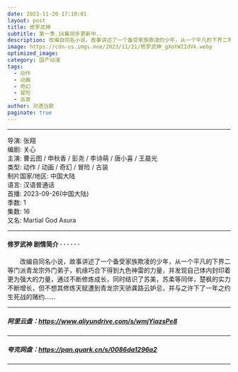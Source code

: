 ```yaml
---
date: 2023-11-20 17:10:01
layout: post
title: 修罗武神
subtitle: 第一季.16集同步更新中..
description: 改编自同名小说，故事讲述了一个备受家族欺凌的少年，从一个平凡的下界二等门派青龙宗外门弟子，机缘巧合下得到九色神雷的力量，并发现自己体内封印着更为强大的力量，通过不断修炼成长，同时结识了苏美，苏柔等同伴，楚枫的实力不断增长...
image: https://cdn-us.imgs.moe/2023/11/21/修罗武神_gXotWIIdVk.webp
optimized_image: 
category: 国产动漫
tags:
  - 动作
  - 动画
  - 奇幻
  - 冒险
  - 古装
author: 对酒当歌
paginate: true
---
```


---

导演: 张翔  
编剧: 关心  
主演: 曹云图 / 申秋香 / 彭尧 / 李诗萌 / 唐小喜 / 王晨光  
类型: 动作 / 动画 / 奇幻 / 冒险 / 古装  
制片国家/地区: 中国大陆  
语言: 汉语普通话  
首播: 2023-09-26(中国大陆)  
季数: 1  
集数: 16  
又名: Martial God Asura  

---

#### 修罗武神 剧情简介 · · · · · ·

　　改编自同名小说，故事讲述了一个备受家族欺凌的少年，从一个平凡的下界二等门派青龙宗外门弟子，机缘巧合下得到九色神雷的力量，并发现自己体内封印着更为强大的力量，通过不断修炼成长，同时结识了苏美，苏柔等同伴，楚枫的实力不断增长，但不想其修炼天赋遭到青龙宗天骄龚路云妒忌，并与之许下了一年之约生死战的赌约......

---

##### 阿里云盘：<https://www.aliyundrive.com/s/wmjYiazsPe8>

---

##### 夸克网盘：<https://pan.quark.cn/s/0086da1296a2>

---
